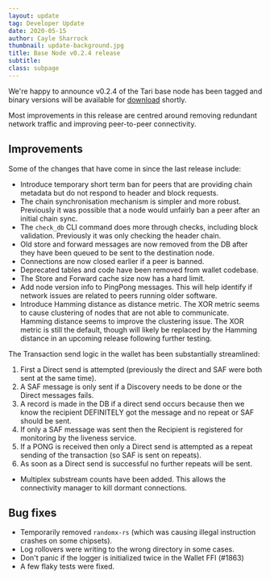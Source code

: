 ```yaml
---
layout: update
tag: Developer Update
date: 2020-05-15
author: Cayle Sharrock
thumbnail: update-background.jpg
title: Base Node v0.2.4 release
subtitle:
class: subpage
---
```


We're happy to announce v0.2.4 of the Tari base node has been tagged and binary versions will be available for
[download](https://tari.com/downloads) shortly.

Most improvements in this release are centred around removing redundant network traffic and improving peer-to-peer connectivity.

## Improvements

Some of the changes that have come in since the last release include:

- Introduce temporary short term ban for peers that are providing chain metadata but do not respond to header and block requests.
- The chain synchronisation mechanism is simpler and more robust. Previously it was possible that a node would unfairly ban a peer after an initial chain sync.
- The `check_db` CLI command does more through checks, including block validation. Previously it was only checking the header chain.
- Old store and forward messages are now removed from the DB after they have been queued to be sent to the destination node.
- Connections are now closed earlier if a peer is banned.
- Deprecated tables and code have been removed from wallet codebase.
- The Store and Forward cache size now has a hard limit.
- Add node version info to PingPong messages. This will help identify if network issues are related to peers running older software.
- Introduce Hamming distance as distance metric. The XOR metric seems to cause clustering of nodes that are not able to communicate. Hamming distance seems to improve the clustering issue. The XOR metric is still the default, though will likely be replaced by the Hamming distance in an upcoming release following further testing.

The Transaction send logic in the wallet has been substantially streamlined:

1. First a Direct send is attempted (previously the direct and SAF were both sent at the same time).
2. A SAF message is only sent if a Discovery needs to be done or the Direct messages fails.
3. A record is made in the DB if a direct send occurs because then we know the recipient DEFINITELY got the message and no repeat or SAF should be sent.
4. If only a SAF message was sent then the Recipient is registered for monitoring by the liveness service.
5. If a PONG is received then only a Direct send is attempted as a repeat sending of the transaction (so SAF is sent on repeats).
6. As soon as a Direct send is successful no further repeats will be sent.

- Multiplex substream counts have been added. This allows the connectivity manager to kill dormant connections.

## Bug fixes

- Temporarily removed `randomx-rs` (which was causing illegal instruction crashes on some chipsets).
- Log rollovers were writing to the wrong directory in some cases.
- Don't panic if the logger is initialized twice in the Wallet FFI (#1863)
- A few flaky tests were fixed.
